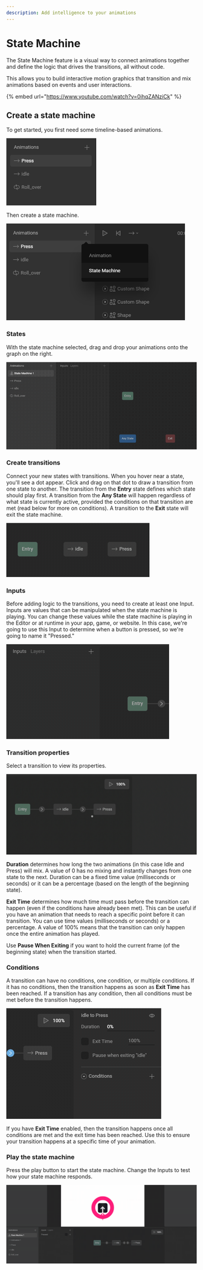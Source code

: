 ```yaml
---
description: Add intelligence to your animations
---
```


# State Machine

The State Machine feature is a visual way to connect animations together and define the logic that drives the transitions, all without code.

This allows you to build interactive motion graphics that transition and mix animations based on events and user interactions.

{% embed url="https://www.youtube.com/watch?v=0ihqZANziCk" %}

## Create a state machine

To get started, you first need some timeline-based animations.

![](../../.gitbook/assets/screen-shot-2021-04-02-at-7.02.56-pm.png)

Then create a state machine.

![](../../.gitbook/assets/screen-shot-2021-04-02-at-7.03.33-pm.png)

### States

With the state machine selected, drag and drop your animations onto the graph on the right.

![Drag and drop animations on the graph to create states](../../.gitbook/assets/2021-04-02-19.06.19.gif)

### Create transitions

Connect your new states with transitions. When you hover near a state, you'll see a dot appear. Click and drag on that dot to draw a transition from one state to another. The transition from the **Entry** state defines which state should play first. A transition from the **Any State** will happen regardless of what state is currently active, provided the conditions on that transition are met \(read below for more on conditions\). A transition to the **Exit** state will exit the state machine.

![Create transitions](../../.gitbook/assets/2021-04-02-19.11.06.gif)

### Inputs

Before adding logic to the transitions, you need to create at least one Input. Inputs are values that can be manipulated when the state machine is playing. You can change these values while the state machine is playing in the Editor or at runtime in your app, game, or website. In this case, we're going to use this Input to determine when a button is pressed, so we're going to name it "Pressed."

![Create an Input](../../.gitbook/assets/2021-04-02-20.04.07.gif)

### Transition properties

Select a transition to view its properties.

![](../../.gitbook/assets/2021-04-02-20.10.48.gif)

**Duration** determines how long the two animations \(in this case Idle and Press\) will mix. A value of 0 has no mixing and instantly changes from one state to the next. Duration can be a fixed time value \(milliseconds or seconds\) or it can be a percentage \(based on the length of the beginning state\). 

**Exit Time** determines how much time must pass before the transition can happen \(even if the conditions have already been met\). This can be useful if you have an animation that needs to reach a specific point before it can transition. You can use time values \(milliseconds or seconds\) or a percentage. A value of 100% means that the transition can only happen once the entire animation has played.

Use **Pause When Exiting** if you want to hold the current frame \(of the beginning state\) when the transition started.

### Conditions

A transition can have no conditions, one condition, or multiple conditions. If it has no conditions, then the transition happens as soon as **Exit Time** has been reached. If a transition has any condition, then all conditions must be met before the transition happens.

![Use the Input you created to drive a condition](../../.gitbook/assets/2021-04-02-20.33.12.gif)

If you have **Exit Time** enabled, then the transition happens once all conditions are met and the exit time has been reached. Use this to ensure your transition happens at a specific time of your animation.

### Play the state machine

Press the play button to start the state machine. Change the Inputs to test how your state machine responds.

![](../../.gitbook/assets/2021-04-02-20.45.15.gif)

